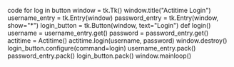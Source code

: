 code for log in button
window = tk.Tk()
window.title("Actitime Login")
username_entry = tk.Entry(window)
password_entry = tk.Entry(window, show="*")
login_button = tk.Button(window, text="Login")
def login()
    username = username_entry.get()
    password = password_entry.get() 
    actitime = Actitime() actitime.login(username, password)
  window.destroy() 
login_button.configure(command=login)
username_entry.pack()
password_entry.pack()
login_button.pack() 
window.mainloop()
